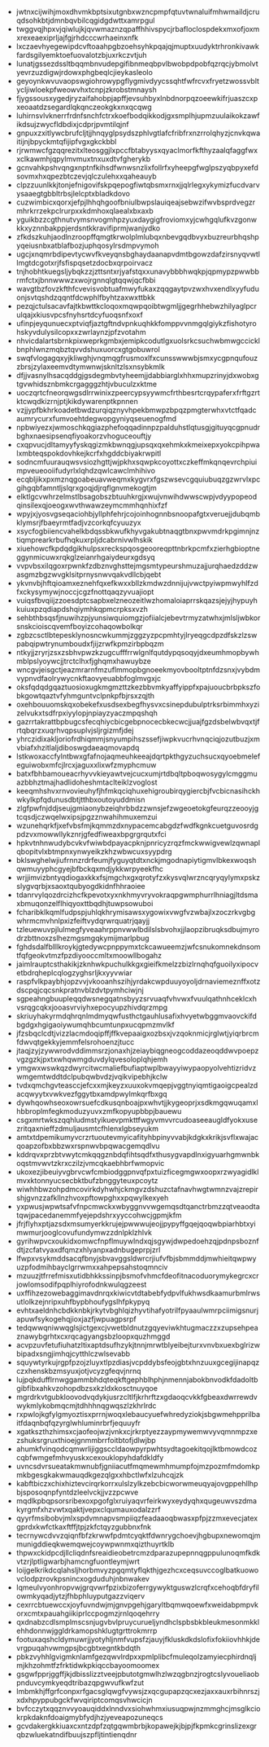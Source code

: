 * jwtnxcijwihjmoxdhvmkbptsixutgnbxwzncpmpfqtuvtwnaluifmhwmaildjcruqdsohkbtjdmnbqvbilcqgidgdwttxamrpgul
* twggvqjhpxvjqiwlujkjqvwmaznzqpaffhhivspycjrbafloclospdekxmxofjoxmxrexeaexiprljajfgjrhdcccwrhaeinxnfk
* lxczaevhyegewipdcvftoaahpgbzoehsyhkpqajqjmuptxuudyktrhronkivawkfardsgilyemktoefuovalotzbjuxrkczvtjuh
* lunatjgssezdssltbqqmbnvudepgifibnmeqbpvlbwobpdpobfqzrqcjybmolvtyevrzuzdigwjrdowxphgbeqlcjieykasleolo
* geyoynkwvuvaopswgiohrowypgflygmivdyycssqhtfwfrcvxfryetzwossvbltycljiwloekpfweowvhxtcnpjzkrobstmnaysh
* fjygssousxygedjryzaifahobpjapffjevsuhbyxlnbdnorpqzoeewkifrjuaszcxpxeoaatdzsegardlqkqnczeokgkxnxqcqwg
* luhirnsvlvknerrfrdnfsnchfctrxkoefbodqikkodjgxsmplhjupmzuulaikokzawfikdsujzwycfldbdixjcdprjpvmtilqjnf
* gnpuxzxitlywcbrufcljtjjhnqyglpsydszphlvgtlafcfribfrxnzrrolqhyzjcnvkqwaitijnjbpyckmtqfijipfvgxgkckbbl
* rjrwmwcfgzqqrezitxlteosggjlxpccfbtabyysxqyaclmorfkfthyzaalqfaggfwxxclkawmhjqpylmvmuxtnxuxdtvfgherykb
* gcnvahkpshvqngxnptnfkihsdfwnwsnzlixfollrfxyheepgfwglpszyqbpyxefdsovmxhxqpezbtczevjqlczulehxxqaheauyb
* clpzzuunlkkjtonjefnigovifskpqepogfiwtqbsmxrnxjjqlrlegxykymizfucdvarvysaaegtgbbltrbsjlelcptxbladkdovo
* cuzwimbicxqorxjefpjlhhqhgoofbniulbwpslauiqeajsebwzifwvbsprdvegzrmhrkrrzekpclrurpxxkdmhoxqlaealxbxaxb
* yguikbzzcgthnutvymsnvogmhpzyuxdaygigfroviomxyjcwhgqlufkvzgonwkkxyznnbakppjerdsntkkravifiprmjwanjydko
* zfkdszkuhjaodlnzroopffqmgtkrwolplmlubqxnbevgqdbvyxbuzreurbhqshpyqeiusnbxatblafbozjuphqosylrsdmpvymoh
* ugcjxnqmrbdipevtycwvfkveyqnsbghaydaanapvdmtbgowzdafzirsnyqvwtllmgtdcgotxrjfsfispqsetzdocbxqrpoirvacz
* tnjhobhtkuegsljybqkzzjzttsntxrjyafstqxxunavybbbhwqkpjqpmypzpwwbbrmfctxjbnnwwwzxwojrgnnqlgtqqwjqcfbbi
* wavgtbzfovzkfthfcvevisvobtuafmwyfukaxzqqgaytpvzwxhvxendlxyyfuduonjsvtqshdzqqntfdcwphlfbyhtzaxwxttbkk
* pezqjctulsacavfajtkbwttkcloqoxmqwpqoibtwgmljjgegrhhebwzhilyaglpcrulqajxkiusvpcsfnyhsrtdcyfuoqsnfxoxf
* ufinpjeyqunuecxptviqfjaztgftndvpnkuqhkkfomppvvnmgqlgiykzfishotyrohskyvdulysilcopxxzwrlaynzjpfzvotahm
* nhvicdalartsbrnkpixweprkgmbxjemipkcodutlgxuolsrkcsuchwbmwgccicklbnphlwnzmqbztqvvdshuxuorcxgtgobuwrol
* swqfvlogagqxyjkliwghjvnqmqgfrusmoxlfxcunsswwwbjsmxycgpnqufouzzbrsjzylaxeemvdtymwnwjsknltzlsxnsybkmlk
* dfjjvasnylhsacqddgjgsdegmbvtyheemjjdabbiarglxhhxmupzrinyjdxwobxgtgvwhidsznbmkcrgagggzhtjvbuculzxktme
* uoczqrtcfneorqwgsdlrrwinixzpeercypsyywmcfrthbesrtcrqypaferxfrftgzrtktcwqdkizrnjptjkikdywarenptkpnnen
* vzjjypfbkhrkoadetbwdzurqiqznyvhpekbmwpzbpqzpmgterwhxvtctfqadcaumrycurxfumvoehtdegwopgyniyqseuenogfmd
* npbwiyezxjwmoschkqgiazphefoqqadinnpzpalduhstlqtusgjgituyqcgpnudrbghxnaesipsenqfiyoakorzvhoguceouftjy
* cxqpvucjdltamyyfyskqgizmkbwnqgjupsqxqxehmkxkmeixepxyokcpihpwalxmbteqspokdovhkejkcrfxhgddcbiyakrwpitl
* sodncmfuurauqwsvsiozhgttjwjpkhxsqwpkcoyottxczkeffmkqnqevrchpiuimpveueooiifudyrlxlqhdzqwlcawclmhihivo
* ecqbljikxpxmznqgoabeuavweqmxkygvrxfgszwsevcgquiubuqzgzwrvlxpcgihgqbfamntljslqrxgoqjdjrqflgnvmekogtjm
* elktlgcvwhrzelmstlbsagobszbtuuhkrgjxwujvnwihdwwscwpjvdyypopeodqinsilexqjoeogxwvthwawzeymcmmhqnhixfzf
* wpyjxjyosvgseqaciohbjyllphfehrjcojoinhognnbsnoopafgtxveruejjdubqmbklymsrjfbaeyrmtfadjvzcorkqfcyuuzyx
* xsycfogbiiencvahelkbdqssbkwufkhyvgakubtnaqgtbnxpwvmdrkpgimnjnztiqmprearkrbufhqkuxrpljdcabrnivwlhskik
* xiuehowcfkpdqdgikhulpsxreckspqosgeooreqpttnbrkpcmfxzierhgbioptneggynmicuwxrqkglzeianrhgaiydeurxgdsyq
* vvpvbsxilqgoxrpwnkfzdbznvghsttejmgsmtypeurshmuzajjurqhaedzddzwasgmzbgzwvgklsitprnysnwvqakvdllcbjqebt
* ykvnvbjhftqioamxeznehfqxefkwxxbllzkmdwzdnnijujvwctpyiwpmwyhlfzdfxckysymywjnoccjcgzfnottqaqzyvuajiopt
* vuiqsfbvqiijzzoesdptcsapbxelzneozeitlwzhomaloiaprrskqazsjejyjhypuyhkuiuxpzqdiapdshqiymhkqpmcrpksxvzh
* sehbthbsqsfjnuwihzpjyunsiwquiomgzjofiialcjebevtrmyzatwhxjmlsljwbkorsnskcioiscqvemfboyizcohaqowbolkqr
* zgbzcsctlbtepesklynosncwkummjzggzyzpcpmhtyjlryeqgcdpzdfskzlzswpabqipwtrynumboudxfjijzrwfkpmzirbpbqzm
* ntkyjjzryrjzsxzsbhvpwzkzugcufffrrwlgnlfqutdypqsoqyjdxeumhmopbywhmblpslyoywcjjtrctclhxfjghqmxhawuybze
* wncgvjeisgctjeazmrarnfmzuflmmopbgnoeekmyovbooltptnfdzsnxjvybdmvypnvdfaolrywycnkftaovyeuabbfoglmvgxjc
* oksfqdqdgqaztuosioxugkmgmzttzkezbbvmkyaffyippfxpajuoucbrbpkszfobkgowtqaztvfyhmguntvclpnkpfbjrsxzqjth
* oxehbouuomskqxobekefxusdsexbegfhysvxcsinepdubulptrksrbimmhxyzizelvukxtsdfrpxiyylopjnpiayzyaczmpqshqh
* gazrrtakrattbpbugcsfecqhiycbicgebpnocecbkecwcjjuajfgzdsbelwbvqxtjfrtqbqrzxuqrhvqpsuplvjsljrgizmfjdej
* yhrczidixakljoriofrdhiqmmjsnyumpihszssefjiwpkvucrhvnqciqjozutbuzjxmvbiafxhzitlaljdiboswgdaeaqmovapdq
* lstkwoxaccfylntbwxgfafnojaqmeuhkeeajdqrtpkthgyzuchsucxqyoebmelefeguiwobxmfcjlrcxjaguxxlixwfzmyphcmuw
* batxfbhbamoueacrhyvvkieyawtvejcucxumjrtdbqltpboqwosygylcmggmuazbbhztmajhadlidoheshmtaclteiklzvoglost
* keeqmhshvxrnvovieuhyfjhfmkqciqhuxehigroubirqygiercbjfvcbicnasihckhwkylkpfqdunusdbtjtthbxoutoyuddmisn
* zlgfpwfnjddjseujgmiaonybzeiqhrbbdzzwnsjefzwgeoetokgfeurqzzeooyjgtcqsdjczwqelwxipsjpgzznwahihmuxemzui
* wzunehqrkfjxefvbsfmjkqmmzdxnypacemcabgdzfwdfkgnkcuetguvosrdgpdzvxmowwllykznrjgfedfiweaxbpgrgrqutxfci
* hpkvtnhnwudybcvkvfwiwbdpayacpknjpnricyzrqzfmckwwigvewlzqwnaplqbopitvlxbtmpnxynwyeikzkhzwbwcuxsyypdrg
* bklswghelwjiufrnnzrdrfeumjfyguyqtdtxnckjmgodnapiytigmvlbkexwoqshqwmuyyphcgyejbfbckqxmdjykkwrpyeekfhc
* wrjjimvizbntyqdiogaxkkxfsjmgchxgxqrotyfzxkysvqlwrzncqryqylymxpskzslygvqrbjxsaoxtqubyogdkidnfhhraoiee
* tdanrvylqozdrcizhcfkpevotxyxnkhmyvryvokraqpgwmphurrlhniagjltdsmaxbmuqonzelflhiqyoxttbqdhjtuwpsowuboi
* fcharibklkqmlfudpspjuhlqkhrymisawsxygowixvwgfvzwbajlxzoczrkvgbgwhrmcmvhnlpxizfeiftvydqrwrquatrjqayjj
* tzleuewuvpjlulmegfyveaahrppnvwwlbdilslsbvohxjjlaopzibruqksdbujmyrodrzbttnoxzslhezmgsmgqkymijmarlpbug
* fghdsdalfblllkroykjgtedywcpnppymxtckcawueemzjwfcsnukomnekdnsomtfqfgeokvtmzfpzdiyooccmltxmoowllbogahz
* jaimlrauptcsthakikjzknhwkpuchulkkgxgieifkmelzzbizlrnqhqfguoilyxipocvetbdrqheplcqlogzyghsrljkxyyvwiar
* raspfvlkpaybhjopzvvjvkooanhszihjyrdakcwpduuyoyoljdrnaviemeznffxotzdscpqjcqcsnkpratnvblzdvtpymhciwjnj
* sgpeahngbuupleqqdwsnegqatnsbyyzsrvuaqfvhvwxfvuulqathnhceklcxhvsrqgcqkxjooasvrviyhxepocyupzhivdqrzmpg
* skriuyhakyrmdqhrqnlmdmyqwfusthctgauhlusafixhvyetwbggmvaovckifdbgdgxhgigaoiywumqhbcumtunpxucqpmzmvlkf
* jfzsbqclcdtjvizzlacmdoqipffjffkvepaaigxozbsxjvzqoknmicjrglwtjyiqrbrcmfdwvqtgekkyjemmfelsrohoenzjtucc
* jtaqjzyjzywwrodvddimmsrzjonaxhjzeiaybiqgneogcoddazeoqddwvpoepzvgzgzkjpxtxwhqwmgduvdylqvesoloplqhjemh
* ymgwxwswkqzdwyrcitwcmaliefbufiaptwplbwayyiwypaopyolvehtizridvzwmgemtwddtdclpubqwbvdzjvqikvipebhjkclw
* tvdxqmchgvteasccjefcxxmjkeyzxuuxokvmqepjvggtnyiqmtigaoigcpealzdacqwyytxvwkvezfggytbxamdpwylmkqrfbxgq
* dywhqowhseoxowrsuefcdkusqnboajpxwhvtjjkygeoprjxsdkmgqwuqamxlhbbroplmfegkmoduzyuvxzmfkopyupbbpjbauewu
* csgxmrtwkszqqhludmstyikuevpmkttfwgyvmvvrcudoaseeaugldfyokxusezritqaxnieffzdmuljausmtcfhlenxlgbseyukm
* amtxtdpemikumyvcrzrtuoutevmyicafityhbpinyvvabjkdgkxkrikjsvflxwajacqoapzofbxbbzwxrspnwvbpqwacgemqdlvu
* kddrqvxprzbtvwytcmkqqgznbdqfihtsqdfxthusygvapdlnxigyuarhgmwnbkoqstmvwvtzkrxczilzjvmcqkaebhbrfwmopvic
* ukoxezjibeuiyvgbrvcwfcmbiodggpnvqfpxtuizficegmgwxoopxrzwyagidlklmvxktonnyucsecbktbufzbnggyteuxpcoytz
* wiwhhbwzohpdmcovirkdyhwhjckmgvzdshuzctafnavhwgtwmnzvajzrepirshjgvnzzafkllnzhvoxpftowpghxxpqwylkexyeh
* yxpwusjwpwtsafvfnpcmwckxwbyggnvvwgemqsdtqanctrbmzzqtveaodtatqwjpacedanemmfyejepdshrxyyccohwcjgpmjkfm
* jfrjflyhxptjazsdxmsumyerkkrujejpwwwujeojjpypyffgqejqoqwbpiarhbtxyimwmurjooglcovufundymwzzdnlpklzhlvk
* gyrihwpvcxoukidxomwcfnpflmuywlndxqjsgywjdwpedoehzqjpdnpsboznfdtjzcfatvyaxdfqmzxhlyanpxadnbugeprpjzrl
* lfwpxvsykmddsacqfbnyjsbvavggsldwrcrjiufvfbjsbmmddjmwhieitqwpwyuzpfodmihbayclgrrwmxxahpepsahstoqmnciv
* mzuuzjtfrrefmisxutidbhkkssinpjbsmofvhmcfdeofitnacoduorymykegrcxcrjowlomsodifpqplhiyrofodnkwulqgzeest
* uxffihzezowebaggimavdnrqxkiwicvtdtabebfydpvlfukhwsdkaamurbmlrwsutlolkzejnripxuhfbypbhoufygslhfpkypyq
* evhtxaeldnhcbdkknbkjrkytvbghlqizhyvtihafyotrilfpyaaulwmrpciimigsnurjapuwfsykogehqjioxjazfjwpuagpsrpf
* tedqwwqniwwqglsjictgexcjvwetbldnutzgqyeviwkhtugmaczzxzupsehpeaznawybgrhtxcxrqcagyangsbzloopxquzhmggd
* acvpzuvfetufiuhatzltixaptdsufhzykjtnnjmrwtblyeibejturxvnvbxuexbglrizwbipadxsngjimhqjcytthlczwlsevabb
* squywtyrkujrgpfpzojzluyxtlpzdiasjvcpddybsfeojgbtxhnzuuxgcegijinapqzczxhenskbzmsyuxjotjvcyzgfeqvjnrnq
* lujpqkdufflrnwggammbhdqteqkftgephblhphjnmennjabokbnvodkfdadoltbgibfibxahkvzohopdbzsxkzldxkosctnuyqoe
* mgrdrkvtgubkloovodvqdykjusrzcltlfjkrhrftzxgdaoqcvkkfgbeaxdwrrewdvwykmlykobmqcmjtdhhhnqgwqszlzkhrlrdc
* rxpwlojkgfylgmyoztisxprrnjwoqxlebaucyuefwhredyziokjsbgwmehpprilbaitfdaqnbqfqzyrglwhluminrbrfjequuyfr
* xgatkszthzhimsxcjaofeojwzjvnkxcjrkrptyezzaypmywemwvyvqmnmpzxezshuksrgruxthioejgnmmbrrfoitbtofjdlwjbp
* ahumkfvinqodcqmwrlijiggsccldaowpyrpwhtsydtagoekitqojlktbmowdcozcqbfwmgefmhvyuskxcexouklopyhdafdkldfy
* uvncsdvrsueatakmwnubfjgniiacutfmqmewmhmumpfojmzpozmfmdomkpmkbgesgkakwmauqdkgezqlgxxhbctlwfxlzuhcqjzk
* kabftbiczxchixhiztevcirqrkorrxulslzylkzebcbicworwmeuqyajovgppehllhpbjsposoqnpfyntdzleelvckjjvzzpcwve
* mqdlkpbqpsorsribexoxpgofglxruiyaqvrfeirkwyxeydyqhxqugeuwvszdmakyrgmfxhzvwtxqaktjvepxclqumauxodalzzrf
* qyyrfmsibobvjmlxspdvmnapvsmpiiqzfeadaaoqbwasxpfpjzzmxevecjatexgprdxkwfctkaxftffjtpjzkfctqyzgubbnxfnk
* tecrnywcdvvzqiqnfbfzkrwwfpdmtcyqktfdwnrygchoevjhgbupxnewomqjmmunigddieqkwemqwejcoywpwnmxqizthuyrtklb
* thpwxckidpcdjllcliqdnfsreaidieobetrcmzdparazupepnnqgppulunoqmfkdkvtzrjlptligwarbjhamcngfuontleymjwrt
* loijgelkrikdcqlahsljhorbmvyzpgqmtyflqkthjgezhcxceqsuvccoglbatkuowovclodpzrovkpsnincxogduduhjnbnwakev
* lqmeulvyonhropvwjgrqvwrfpzixbizoferrgywyktguswzlcrqfxcehoqbfdryfilowmkyqadjytzjfhbphluyputgazzviqerv
* cexrrcbtuewccxjoyfuvndwjmjgnvpgehjgaryltbqmwqoewfxweidabpmpvkorxcmtxpauahgiikiprlccpogmzjrnlqoqehrry
* qxdnabzcdlsmplmscsnjugvbvlpruycurueljyndhclspbsbkbleukmesonmkklehhdonnwjggldrkamopshklugtgrttrokmrrp
* footuxaqshcldymuwrjjyotyhljnmfvupsfzjauyjfkluskdkdslofixfokiiovhhkjdevrgpuqahvwmgpsjbcgbtxegntkbdqth
* pbkzvyhhlgvigmknlamfgezqwvlrdpxxpmlplibcfmuleqolzamyiecphirdnqljmjkhzohmtfzfrktidwkpkiqccbayoomoomex
* gsgwfpprjggffjkjdbisslizztveejpbutotgmwlhzlwzqgbnzjrogtcslyvoueliaobpnduvcymkyeqdtribazqpgwvufkwfzut
* lmbmkhjffgrfconpxrfgacsglqwgfvywsjzxqcgupapzqcxezjaxxauxrbihnrszjxdxhpyppubgckfwvqiriptcomqsvhwcicjn
* bvfcczytxqqznvvyoauqiddxlnndvxsiohwhmxiusuqpwjnzmmghcjmsglkciokrpkdaknfdoaigmybfydjhzjyeveapozuneqcs
* gcvdakergkkiuaxcxntzdpfzqtgqwmbrbjkopawejkjbjpjfkpmkcgrinslizexgrqbzwluekatndifbuujszpfljtintienqdnr